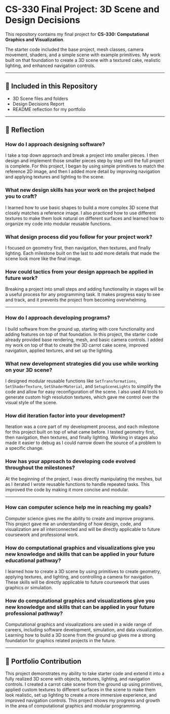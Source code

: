 # CS-330 Final Project: 3D Scene and Design Decisions

This repository contains my final project for **CS-330: Computational Graphics and Visualization**.  

The starter code included the base project, mesh classes, camera movement, shaders, and a simple scene with example primitives. My work built on that foundation to create a 3D scene with a textured cake, realistic lighting, and enhanced navigation controls.  

---

## 📂 Included in this Repository

- 3D Scene files and folders 
- Design Decisions Report  
- README reflection for my portfolio  

---

## 📝 Reflection

### How do I approach designing software?  
I take a top down approach and break a project into smaller pieces. I then design and implement those smaller pieces step by step until the full project is complete. For this project, I began by using simple primitives to match the reference 2D image, and then I added more detail by improving navigation and applying textures and lighting to the scene.  

### What new design skills has your work on the project helped you to craft?  
I learned how to use basic shapes to build a more complex 3D scene that closely matches a reference image. I also practiced how to use different textures to make them look natural on different surfaces and learned how to organize my code into modular reusable functions.  

### What design process did you follow for your project work?  
I focused on geometry first, then navigation, then textures, and finally lighting. Each milestone built on the last to add more details that made the scene look more like the final image.  

### How could tactics from your design approach be applied in future work?  
Breaking a project into small steps and adding functionality in stages will be a useful process for any programming task. It makes progress easy to see and track, and it prevents the project from becoming overwhelming.  

---

### How do I approach developing programs?  
I build software from the ground up, starting with core functionality and adding features on top of that foundation. In this project, the starter code already provided base rendering, mesh, and basic camera controls. I added my work on top of that to create the 3D carrot cake scene, improved navigation, applied textures, and set up the lighting.  

### What new development strategies did you use while working on your 3D scene?  
I designed modular reusable functions like `SetTransformations`, `SetShaderTexture`, `SetShaderMaterial`, and `SetupSceneLights` to simplify the code and allow for easy reconfiguration of the scene. I also used AI tools to generate custom high resolution textures, which gave me control over the visual style of the scene.  

### How did iteration factor into your development?  
Iteration was a core part of my development process, and each milestone for this project built on top of what came before. I tested geometry first, then navigation, then textures, and finally lighting. Working in stages also made it easier to debug as I could narrow down the source of a problem to a specific change.  

### How has your approach to developing code evolved throughout the milestones?  
At the beginning of the project, I was directly manipulating the meshes, but as I iterated I wrote reusable functions to handle repeated tasks. This improved the code by making it more concise and modular.  

---

### How can computer science help me in reaching my goals?  
Computer science gives me the ability to create and improve programs. This project gave me an understanding of how design, code, and visualization are all interconnected and will be directly applicable to future coursework and professional work.  

### How do computational graphics and visualizations give you new knowledge and skills that can be applied in your future educational pathway?  
I learned how to create a 3D scene by using primitives to create geometry, applying textures, and lighting, and controlling a camera for navigation. These skills will be directly applicable to future coursework that uses graphics or simulation.  

### How do computational graphics and visualizations give you new knowledge and skills that can be applied in your future professional pathway?  
Computational graphics and visualizations are used in a wide range of careers, including software development, simulation, and data visualization. Learning how to build a 3D scene from the ground up gives me a strong foundation for graphics related projects in the future.  

---

## 📌 Portfolio Contribution  
This project demonstrates my ability to take starter code and extend it into a fully realized 3D scene with objects, textures, lighting, and navigation controls. I created a carrot cake scene from the ground up using primitives, applied custom textures to different surfaces in the scene to make them look realistic, set up lighting to create a more immersive experience, and improved navigation controls. This project shows my progress and growth in the area of computational graphics and modular programming.  
